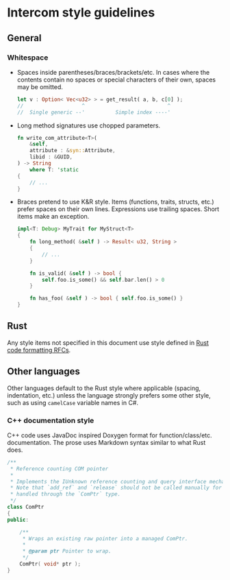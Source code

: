 
# Intercom style guidelines

## General

### Whitespace

- Spaces inside parentheses/braces/brackets/etc. In cases where the contents
  contain no spaces or special characters of their own, spaces may be omitted.
    ```rust
    let v : Option< Vec<u32> > = get_result( a, b, c[0] );
    //                   ^                           ^
    //  Single generic --'          Simple index ----'
    ```

- Long method signatures use chopped parameters.
    ```rust
    fn write_com_attribute<T>(
        &self,
        attribute : &syn::Attribute,
        libid : &GUID,
    ) -> String
        where T: 'static
    {
        // ...
    }
    ```

- Braces pretend to use K&R style. Items (functions, traits, structs, etc.)
    prefer spaces on their own lines. Expressions use trailing spaces. Short
    items make an exception.
    ```rust
    impl<T: Debug> MyTrait for MyStruct<T>
    {
        fn long_method( &self ) -> Result< u32, String >
        {
            // ...
        }

        fn is_valid( &self ) -> bool {
            self.foo.is_some() && self.bar.len() > 0
        }

        fn has_foo( &self ) -> bool { self.foo.is_some() }
    }
    ```

## Rust

Any style items not specified in this document use style defined in
[Rust code formatting RFCs](https://github.com/rust-lang-nursery/fmt-rfcs).


## Other languages

Other languages default to the Rust style where applicable (spacing,
indentation, etc.) unless the language strongly prefers some other style,
such as using `camelCase` variable names in C#.

### C++ documentation style

C++ code uses JavaDoc inspired Doxygen format for function/class/etc.
documentation. The prose uses Markdown syntax similar to what Rust does.

```C++
/**
 * Reference counting COM pointer
 *
 * Implements the IUnknown reference counting and query interface mechanisms.
 * Note that `add_ref` and `release` should not be called manually for pointers
 * handled through the `ComPtr` type.
 */
class ComPtr
{
public:

    /**
     * Wraps an existing raw pointer into a managed ComPtr.
     *
     * @param ptr Pointer to wrap.
     */
    ComPtr( void* ptr );
}
```
